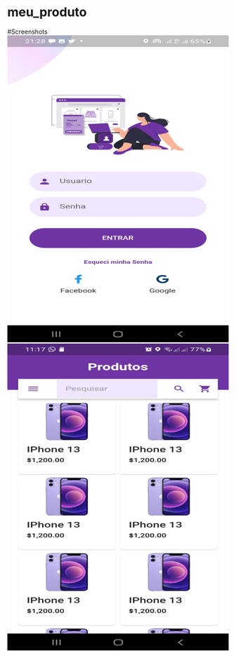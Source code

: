 # meu_produto

#Screenshots
<img src="https://github.com/Jaimrg/meu_produto/blob/feat_organization/screenshots/Screenshot_20221218-212817.jpg" width="700" height="700">
<img src="https://github.com/Jaimrg/meu_produto/blob/feat_organization/screenshots/Screenshot_20221217-111726.jpg" width="700" height="700">


